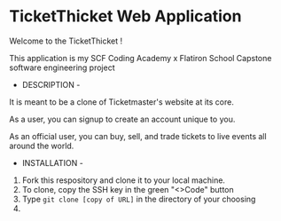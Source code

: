 # TicketThicket Web Application

Welcome to the TicketThicket ! 

This application is my SCF Coding Academy x Flatiron School Capstone software engineering project

 - DESCRIPTION - 

It is meant to be a clone of Ticketmaster's website at its core.

As a user, you can signup to create an account unique to you. 

As an official user, you can buy, sell, and trade tickets to live events all around the world.


 - INSTALLATION - 

1. Fork this respository and clone it to your local machine. 
2. To clone, copy the SSH key in the green "<>Code" button
3. Type ` git clone [copy of URL] ` in the directory of your choosing
4. 





